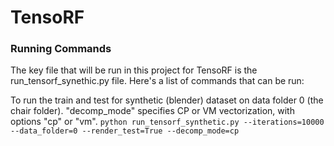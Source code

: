 # TensoRF

### Running Commands
The key file that will be run in this project for TensoRF is the run_tensorf_synethic.py file. Here's a list of commands that can be run:  

To run the train and test for synthetic (blender) dataset on data folder 0 (the chair folder). "decomp_mode" specifies CP or VM vectorization, with options "cp" or "vm".
```python run_tensorf_synthetic.py --iterations=10000 --data_folder=0 --render_test=True --decomp_mode=cp```
